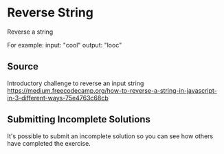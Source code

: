 # Reverse String
Reverse a string

For example:
input: "cool"
output: "looc"

## Source
Introductory challenge to reverse an input string
https://medium.freecodecamp.org/how-to-reverse-a-string-in-javascript-in-3-different-ways-75e4763c68cb

## Submitting Incomplete Solutions
It's possible to submit an incomplete solution so you can see how others have completed the exercise.